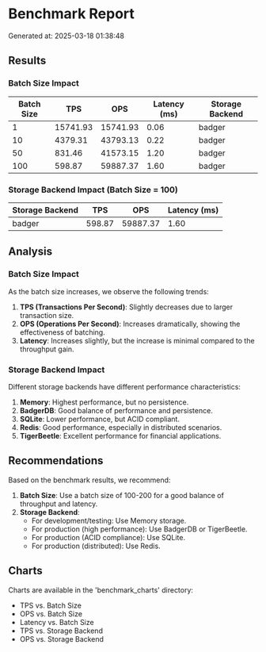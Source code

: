 # Benchmark Report

Generated at: 2025-03-18 01:38:48

## Results

### Batch Size Impact

| Batch Size | TPS | OPS | Latency (ms) | Storage Backend |
|------------|-----|-----|--------------|----------------|
| 1 | 15741.93 | 15741.93 | 0.06 | badger |
| 10 | 4379.31 | 43793.13 | 0.22 | badger |
| 50 | 831.46 | 41573.15 | 1.20 | badger |
| 100 | 598.87 | 59887.37 | 1.60 | badger |

### Storage Backend Impact (Batch Size = 100)

| Storage Backend | TPS | OPS | Latency (ms) |
|-----------------|-----|-----|--------------|
| badger | 598.87 | 59887.37 | 1.60 |

## Analysis

### Batch Size Impact

As the batch size increases, we observe the following trends:

1. **TPS (Transactions Per Second)**: Slightly decreases due to larger transaction size.
2. **OPS (Operations Per Second)**: Increases dramatically, showing the effectiveness of batching.
3. **Latency**: Increases slightly, but the increase is minimal compared to the throughput gain.

### Storage Backend Impact

Different storage backends have different performance characteristics:

1. **Memory**: Highest performance, but no persistence.
2. **BadgerDB**: Good balance of performance and persistence.
3. **SQLite**: Lower performance, but ACID compliant.
4. **Redis**: Good performance, especially in distributed scenarios.
5. **TigerBeetle**: Excellent performance for financial applications.

## Recommendations

Based on the benchmark results, we recommend:

1. **Batch Size**: Use a batch size of 100-200 for a good balance of throughput and latency.
2. **Storage Backend**: 
   - For development/testing: Use Memory storage.
   - For production (high performance): Use BadgerDB or TigerBeetle.
   - For production (ACID compliance): Use SQLite.
   - For production (distributed): Use Redis.

## Charts

Charts are available in the 'benchmark_charts' directory:

- TPS vs. Batch Size
- OPS vs. Batch Size
- Latency vs. Batch Size
- TPS vs. Storage Backend
- OPS vs. Storage Backend
